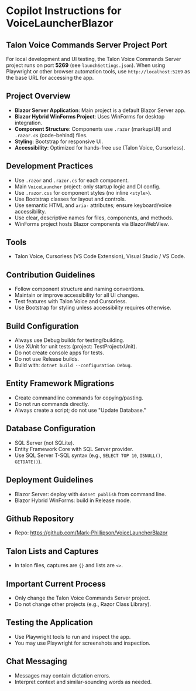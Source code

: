 # Copilot Instructions for VoiceLauncherBlazor

## Talon Voice Commands Server Project Port

For local development and UI testing, the Talon Voice Commands Server project runs on port **5269** (see `launchSettings.json`).
When using Playwright or other browser automation tools, use `http://localhost:5269` as the base URL for accessing the app.

## Project Overview

- **Blazor Server Application**: Main project is a default Blazor Server app.
- **Blazor Hybrid WinForms Project**: Uses WinForms for desktop integration.
- **Component Structure**: Components use `.razor` (markup/UI) and `.razor.cs` (code-behind) files.
- **Styling**: Bootstrap for responsive UI.
- **Accessibility**: Optimized for hands-free use (Talon Voice, Cursorless).

## Development Practices

- Use `.razor` and `.razor.cs` for each component.
- Main `VoiceLauncher` project: only startup logic and DI config.
- Use `.razor.css` for component styles (no inline `<style>`).
- Use Bootstrap classes for layout and controls.
- Use semantic HTML and `aria-` attributes; ensure keyboard/voice accessibility.
- Use clear, descriptive names for files, components, and methods.
- WinForms project hosts Blazor components via BlazorWebView.

## Tools

- Talon Voice, Cursorless (VS Code Extension), Visual Studio / VS Code.

## Contribution Guidelines

- Follow component structure and naming conventions.
- Maintain or improve accessibility for all UI changes.
- Test features with Talon Voice and Cursorless.
- Use Bootstrap for styling unless accessibility requires otherwise.

## Build Configuration

- Always use Debug builds for testing/building.
- Use XUnit for unit tests (project: TestProjectxUnit).
- Do not create console apps for tests.
- Do not use Release builds.
- Build with: `dotnet build --configuration Debug`.

## Entity Framework Migrations

- Create commandline commands for copying/pasting.
- Do not run commands directly.
- Always create a script; do not use "Update Database."

## Database Configuration

- SQL Server (not SQLite).
- Entity Framework Core with SQL Server provider.
- Use SQL Server T-SQL syntax (e.g., `SELECT TOP 10`, `ISNULL()`, `GETDATE()`).

## Deployment Guidelines

- Blazor Server: deploy with `dotnet publish` from command line.
- Blazor Hybrid WinForms: build in Release mode.

## Github Repository

- Repo: https://github.com/Mark-Phillipson/VoiceLauncherBlazor

## Talon Lists and Captures

- In talon files, captures are `{}` and lists are `<>`.

## Important Current Process

- Only change the Talon Voice Commands Server project.
- Do not change other projects (e.g., Razor Class Library).

## Testing the Application

- Use Playwright tools to run and inspect the app.
- You may use Playwright for screenshots and inspection.

## Chat Messaging

- Messages may contain dictation errors.
- Interpret context and similar-sounding words as needed.